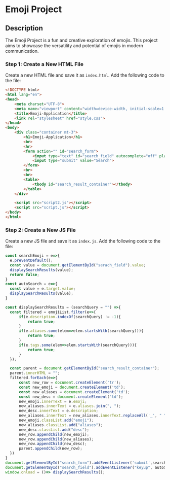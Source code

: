 # Emoji Project

## Description

The Emoji Project is a fun and creative exploration of emojis. This project aims to showcase the versatility and potential of emojis in modern communication.

### Step 1: Create a New HTML File

Create a new HTML file and save it as `index.html`. Add the following code to the file:

```html
<!DOCTYPE html>
<html lang="en">
<head>
    <meta charset="UTF-8">
    <meta name="viewport" content="width=device-width, initial-scale=1.0">
    <title>Emoji-Application</title>
    <link rel="stylesheet" href="style.css">
</head>
<body>
    <div class="container mt-3">
        <h1>Emoji-Application</h1>
        <br>
        <hr>
        <form action="" id="search_form">
            <input type="text" id="search_field" autocomplete="off" placeholder="Emojee Search">
            <input type="submit" value="Search">
        </form>
        <br>
        <br>
        <table>
            <tbody id="search_result_container"></tbody>
        </table>
    </div>

    <script src="script2.js"></script>
    <script src="script.js"></script>
</body>
</html>
```

### Step 2: Create a New JS File

Create a new JS file and save it as `index.js`. Add the following code to the file:

```js
const searchEmoji = e=>{
  e.preventDefault();
  const value = document.getElementById("serach_field").value;
  displaySearchResults(value);
  return false;
}
const autoSearch = e=>{
  const value = e.target.value;
  displaySearchResults(value);
}

const displaySearchResults = (searchQuery = "") =>{
  const filtered = emojiList.filter(e=>{
      if(e.description.indexOf(searchQuery) != -1){
          return true;
      }
      if(e.aliases.some(elem=>elem.startsWith(searchQuery))){
          return true;
      }
      if(e.tags.some(elem=>elem.startsWith(searchQuery))){
          return true;
      }
  });

  const parent = document.getElementById("search_result_container");
  parent.innerHTML = "";
  filtered.forEach(e=>{
      const new_row = document.createElement('tr');
      const new_emoji = document.createElement('td');
      const new_aliases = document.createElement('td');
      const new_desc = document.createElement('td');
      new_emoji.innerText = e.emoji;
      new_aliases.innerText = e.aliases.join(", ");
      new_desc.innerText = e.description;
      new_aliases.innerText = new_aliases.innerText.replaceAll('_', " ");
      new_emoji.classList.add("emoji");
      new_aliases.classList.add("aliases");
      new_desc.classList.add("desc");
      new_row.appendChild(new_emoji);
      new_row.appendChild(new_aliases);
      new_row.appendChild(new_desc);
      parent.appendChild(new_row);
  })
}
document.getElementById("search_form").addEventListener('submit',searchEmoji);
document.getElementById("search_field").addEventListener("keyup", autoSearch)
window.onload = ()=> displaySearchResults();
```
